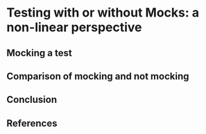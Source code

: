 # Testing with or without Mocks: a non-linear perspective

## Mocking a test

## Comparison of mocking and not mocking

## Conclusion

## References 
